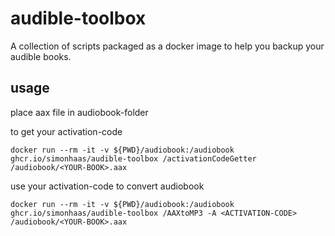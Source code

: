# audible-toolbox

A collection of scripts packaged as a docker image to help you backup your audible books.

## usage

place aax file in audiobook-folder

to get your activation-code

```
docker run --rm -it -v ${PWD}/audiobook:/audiobook ghcr.io/simonhaas/audible-toolbox /activationCodeGetter /audiobook/<YOUR-BOOK>.aax
```

use your activation-code to convert audiobook

```
docker run --rm -it -v ${PWD}/audiobook:/audiobook ghcr.io/simonhaas/audible-toolbox /AAXtoMP3 -A <ACTIVATION-CODE> /audiobook/<YOUR-BOOK>.aax
```
